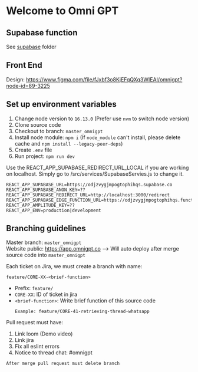 # Welcome to Omni GPT

## Supabase function
 See [supabase](./supabase) folder


## Front End

Design: https://www.figma.com/file/fJxbf3o8KjEFqQXq3WIEAI/omnigpt?node-id=89-3225

## Set up environment variables

1. Change node version to `16.13.0` (Prefer use `nvm` to switch node version)
2. Clone source code
3. Checkout to branch: `master_omnigpt`
4. Install node module: `npm i` (If `node_module` can't install, please delete cache and `npm install --legacy-peer-deps`)
5. Create `.env` file
6. Run project: `npm run dev`

Use the REACT_APP_SUPABASE_REDIRECT_URL_LOCAL if you are working on localhost.
Simply go to /src/services/SupabaseServies.js to change it.

```
REACT_APP_SUPABASE_URL=https://odjzvygjmpogtophihqs.supabase.co
REACT_APP_SUPABASE_ANON_KEY=??
REACT_APP_SUPABASE_REDIRECT_URL=http://localhost:3000/redirect
REACT_APP_SUPABASE_EDGE_FUNCTION_URL=https://odjzvygjmpogtophihqs.functions.supabase.co
REACT_APP_AMPLITUDE_KEY=??
REACT_APP_ENV=production|development
```

## Branching guidelines
Master branch: `master_omnigpt`				
Website public: https://app.omnigpt.co --> Will auto deploy after merge source code into `master_omnigpt`
				
Each ticket on Jira, we must create a branch with name:			
 ```
 feature/CORE-XX-<brief-function>
 ```	
- Prefix: `feature/`
- `CORE-XX`: ID of ticket in jira			
- `<brief-function>`: Write brief function of this source code 			
	```
    Example: feature/CORE-41-retrieving-thread-whatsapp	
    ```		
				
Pull request must have:
1. Link loom (Demo video)			
2. Link jira			
3. Fix all eslint errors			
4.  Notice to thread chat: #omnigpt				
				
```
After merge pull request must delete branch
